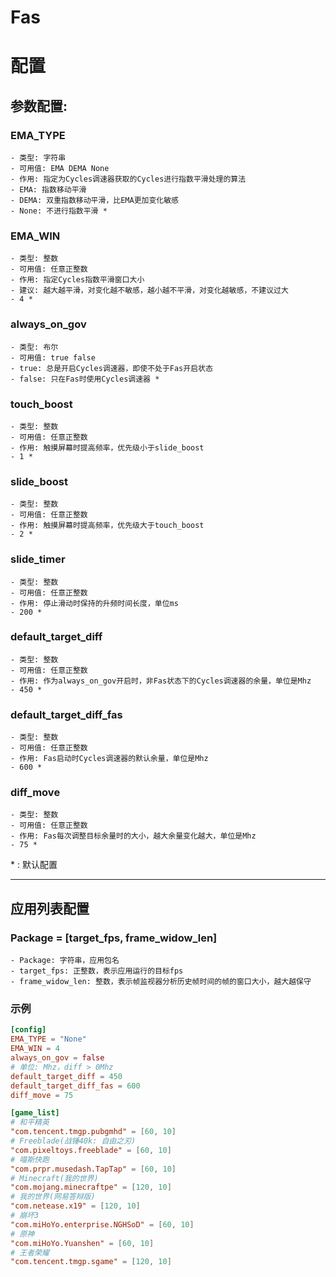 # Fas

# 配置
## 参数配置:
### EMA_TYPE
    - 类型: 字符串
    - 可用值: EMA DEMA None
    - 作用: 指定为Cycles调速器获取的Cycles进行指数平滑处理的算法
    - EMA: 指数移动平滑
    - DEMA: 双重指数移动平滑，比EMA更加变化敏感
    - None: 不进行指数平滑 *
### EMA_WIN
    - 类型: 整数
    - 可用值: 任意正整数
    - 作用: 指定Cycles指数平滑窗口大小
    - 建议: 越大越平滑，对变化越不敏感，越小越不平滑，对变化越敏感，不建议过大
    - 4 *
### always_on_gov
    - 类型: 布尔
    - 可用值: true false
    - true: 总是开启Cycles调速器，即使不处于Fas开启状态
    - false: 只在Fas时使用Cycles调速器 *
### touch_boost
    - 类型: 整数
    - 可用值: 任意正整数
    - 作用: 触摸屏幕时提高频率，优先级小于slide_boost
    - 1 *
### slide_boost
    - 类型: 整数
    - 可用值: 任意正整数
    - 作用: 触摸屏幕时提高频率，优先级大于touch_boost
    - 2 *
### slide_timer
    - 类型: 整数
    - 可用值: 任意正整数
    - 作用: 停止滑动时保持的升频时间长度，单位ms
    - 200 *
### default_target_diff
    - 类型: 整数
    - 可用值: 任意正整数
    - 作用: 作为always_on_gov开启时，非Fas状态下的Cycles调速器的余量，单位是Mhz
    - 450 *
### default_target_diff_fas
    - 类型: 整数
    - 可用值: 任意正整数
    - 作用: Fas启动时Cycles调速器的默认余量，单位是Mhz
    - 600 *
### diff_move
    - 类型: 整数
    - 可用值: 任意正整数
    - 作用: Fas每次调整目标余量时的大小，越大余量变化越大，单位是Mhz
    - 75 *

\* : 默认配置

___

## 应用列表配置
### Package = \[target_fps, frame_widow_len\]
    - Package: 字符串，应用包名
    - target_fps: 正整数，表示应用运行的目标fps
    - frame_widow_len: 整数，表示帧监视器分析历史帧时间的帧的窗口大小，越大越保守

### 示例
```toml
[config]
EMA_TYPE = "None"
EMA_WIN = 4
always_on_gov = false
# 单位: Mhz，diff > 0Mhz
default_target_diff = 450
default_target_diff_fas = 600
diff_move = 75

[game_list]
# 和平精英
"com.tencent.tmgp.pubgmhd" = [60, 10]
# Freeblade(战锤40k: 自由之刃)
"com.pixeltoys.freeblade" = [60, 10]
# 喵斯快跑
"com.prpr.musedash.TapTap" = [60, 10]
# Minecraft(我的世界)
"com.mojang.minecraftpe" = [120, 10]
# 我的世界(网易答辩版)
"com.netease.x19" = [120, 10]
# 崩坏3
"com.miHoYo.enterprise.NGHSoD" = [60, 10]
# 原神
"com.miHoYo.Yuanshen" = [60, 10]
# 王者荣耀
"com.tencent.tmgp.sgame" = [120, 10]
```
